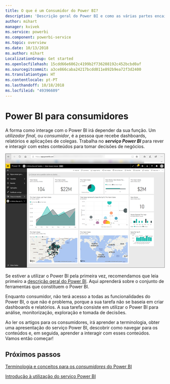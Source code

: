 ```yaml
---
title: O que é um Consumidor do Power BI?
description: 'Descrição geral do Power BI e como as várias partes encaixam: Power BI Desktop, serviço Power BI, Power BI Mobile, Report Server, Power BI Embedded.'
author: mihart
manager: kvivek
ms.service: powerbi
ms.component: powerbi-service
ms.topic: overview
ms.date: 10/13/2018
ms.author: mihart
LocalizationGroup: Get started
ms.openlocfilehash: 15cdd66e6062c4199b2f736208192c452bcbd0af
ms.sourcegitcommit: a3ce866caba24217bcdd011e892b9ea72f3d2400
ms.translationtype: HT
ms.contentlocale: pt-PT
ms.lasthandoff: 10/18/2018
ms.locfileid: "49396609"
---
```

# <a name="power-bi-for-consumers"></a>Power BI para consumidores
A forma como interage com o Power BI irá depender da sua função. Um *utilizador final*, ou *consumidor*, é a pessoa que recebe dashboards, relatórios e aplicações de colegas. Trabalha no ***serviço Power BI*** para rever e interagir com estes conteúdos para tomar decisões de negócios.

![Dashboard do Power BI](media/end-user-consumer/power-bi-service.png)

Se estiver a utilizar o Power BI pela primeira vez, recomendamos que leia primeiro a [descrição geral do Power BI](../power-bi-overview.md). Aqui aprenderá sobre o conjunto de ferramentas que constituem o Power BI.

Enquanto consumidor, não terá acesso a todas as funcionalidades do Power BI, o que não é problema, porque a sua tarefa não se baseia em criar dashboards e relatórios. A sua tarefa consiste em utilizar o Power BI para análise, monitorização, exploração e tomada de decisões.

Ao ler os artigos para os consumidores, irá aprender a terminologia, obter uma apresentação do serviço Power BI, descobrir como navegar para os conteúdos e, em seguida, aprender a interagir com esses conteúdos.  Vamos então começar!

## <a name="next-steps"></a>Próximos passos

[Terminologia e conceitos para os *consumidores* do Power BI ](end-user-basic-concepts.md)

<!-- [Get started guide for *consumers*] -->
[Introdução à utilização do serviço Power BI](../service-get-started.md)

